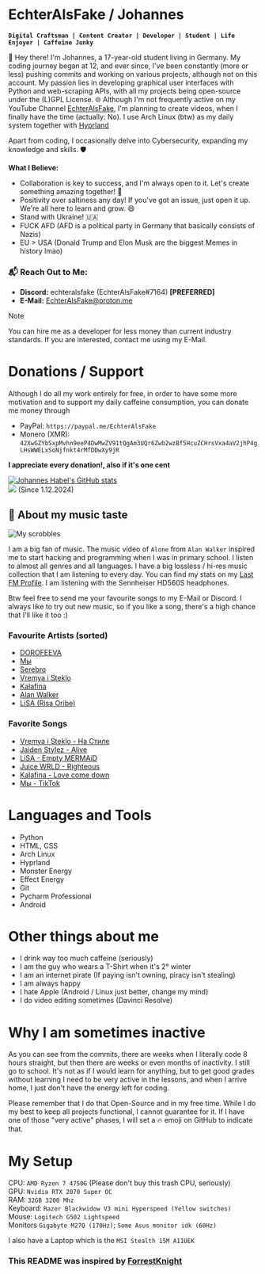 # EchterAlsFake / Johannes

**`Digital Craftsman | Content Creator | Developer | Student | Life Enjoyer | Caffeine Junky `**

👋 Hey there! I'm Johannes, a 17-year-old student living in Germany. My coding journey began at 12, and ever since, I've been constantly (more or less) pushing commits and working on various projects, although not on this account. 
My passion lies in developing graphical user interfaces with Python and web-scraping APIs, with all my projects being open-source under the (L)GPL License. 🌐 Although I'm not frequently active on my YouTube Channel [EchterAlsFake](https://www.youtube.com/channel/UC1cV2H2WKPYXb2AqBkyXj2Q), 
I'm planning to create videos, when I finally have the time (actually: No). I use Arch Linux (btw) as my daily system together with [Hyprland](https://github.com/hyprwm/Hyprland)

Apart from coding, I occasionally delve into Cybersecurity, expanding my knowledge and skills. 🛡️

**What I Believe:**
- Collaboration is key to success, and I'm always open to it. Let's create something amazing together! 🤝
- Positivity over saltiness any day! If you've got an issue, just open it up. We're all here to learn and grow. 😄
- Stand with Ukraine! 🇺🇦
- FUCK AFD (AFD is a political party in Germany that basically consists of Nazis)
- EU > USA (Donald Trump and Elon Musk are the biggest Memes in history lmao)

### 📬 Reach Out to Me:
- **Discord:** echteralsfake (EchterAlsFake#7164) **[PREFERRED]**
- **E-Mail:** EchterAlsFake@proton.me

> [!NOTE]
You can hire me as a developer for less money than current industry standards. If you are interested, contact me using my E-Mail.

# Donations / Support
Although I do all my work entirely for free, in order to have some more motivation and
to support my daily caffeine consumption, you can donate me money through

- PayPal: `https://paypal.me/EchterAlsFake`
- Monero (XMR): `42XwGZYbSxpMvhn9eeP4DwMwZV91tQgAm3UQr6Zwb2wzBf5HcuZCHrsVxa4aV2jhP4gLHsWWELxSoNjfnkt4rMfDDwXy9jR`

**I appreciate every donation!, also if it's one cent**


[![Johannes Habel's GitHub stats](https://github-readme-stats.vercel.app/api?username=echteralsfake&show_icons=true&theme=tokyonight)](https://github.com/anuraghazra/github-readme-stats)
<br>![](https://komarev.com/ghpvc/?username=EchterAlsFake&color=blueviolet) (Since 1.12.2024)


## 🎵 About my music taste
![My scrobbles](https://lastfm-recently-played.vercel.app/api?user=EchterAlsFake&count=10&loved=true&maxage=60)

I am a big fan of music. The music video of `Alone` from `Alan Walker` inspired me to start hacking
and programming when I was in primary school. I listen to almost all genres and all languages. 
I have a big lossless / hi-res music collection that I am listening to every day. You can find my stats
on my [Last FM Profile](https://www.last.fm/user/EchterAlsFake). I am listening with the Sennheiser HD560S headphones.

Btw feel free to send me your favourite songs to my E-Mail or Discord. I always like to try out
new music, so if you like a song, there's a high chance that I'll like it too :)

### Favourite Artists (sorted)
- [DOROFEEVA](https://www.last.fm/music/DOROFEEVA)
- [Мы](https://www.last.fm/music/%D0%9C%D1%8B)
- [Serebro](https://www.last.fm/music/SEREBRO)
- [Vremya i Steklo](https://www.last.fm/music/Vremya+i+Steklo)
- [Kalafina](https://www.last.fm/music/Kalafina)
- [Alan Walker](https://www.last.fm/music/Alan+Walker)
- [LiSA (Risa Oribe)](https://open.spotify.com/artist/0blbVefuxOGltDBa00dspv?si=8412153299d7406e)

###  Favorite Songs
- [Vremya i Steklo - На Стиле](https://www.youtube.com/watch?v=tJ7JcweIOZ4)
- [Jaiden Stylez - Alive](https://www.youtube.com/watch?v=xzjSMKNeX7Y&pp=ygUTamFpZGVuIHN0eWxlZCBhbGl2ZQ%3D%3D)
- [LiSA - Empty MERMAiD](https://www.youtube.com/watch?v=mvHSGl2kJ6s&pp=ygUSbGlTQSBlbXB0eSBtZXJtYWlk)
- [Juice WRLD - Righteous](https://www.youtube.com/watch?v=ZengOKCUBHo&pp=ygUJcmlnaHRlb3Vz)
- [Kalafina - Love come down](https://www.youtube.com/watch?v=WUy4wf52vmw)
- [Мы - TikTok](https://www.youtube.com/watch?v=wFbZ0jtFUUA)

# Languages and Tools
- Python
- HTML, CSS
- Arch Linux
- Hyprland
- Monster Energy
- Effect Energy
- Git
- Pycharm Professional
- Android

# Other things about me
- I drink way too much caffeine (seriously)
- I am the guy who wears a T-Shirt when it's 2° winter
- I am an internet pirate (If paying isn't owning, piracy isn't stealing)
- I am always happy
- I hate Apple (Android / Linux just better, change my mind)
- I do video editing sometimes (Davinci Resolve)

# Why I am sometimes inactive
As you can see from the commits, there are weeks when I literally code 8 hours straight, but then there are weeks or 
even months of inactivity. I still go to school. It's not as if I would learn for anything, but to get good grades without
learning I need to be very active in the lessons, and when I arrive home, I just don't have the energy left for coding.

Please remember that I do that Open-Source and in my free time. While I do my best to keep all projects functional, I cannot
guarantee for it. If I have one of those "very active" phases, I will set a 🔥 emoji on GitHub to indicate that.

# My Setup
CPU: `AMD Ryzen 7 4750G` (Please don't buy this trash CPU, seriously)
<br>GPU: `Nvidia RTX 2070 Super OC`
<br>RAM: `32GB 3200 Mhz`
<br>Keyboard: `Razer Blackwidow V3 mini Hyperspeed (Yellow switches)`
<br>Mouse: `Logitech G502 Lightspeed`
<br>Monitors `Gigabyte M27Q (170Hz)`; `Some Asus monitor idk (60Hz)`

I also have a Laptop which is the `MSI Stealth 15M A11UEK`

### This README was inspired by [ForrestKnight](https://github.com/ForrestKnight)
